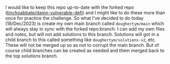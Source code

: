 I would like to keep this repo up-to-date with the forked repo ([tinchoabbate/damn-vulnerable-defi](https://github.com/tinchoabbate/damn-vulnerable-defi)) and I might like to do these more than once for practice the challenge. So what I've decided to do today (18/Dec/2023) is create my own main branch called `doughertym/main` which will always stay in sync with the forked repo:branch. I can add my own files and notes, but will not add solutions to this branch. Solutions will got in a child branch to this called something like `doughertym/solutions-v2`, etc. These will not be merged up so as not to corrupt the main branch. But of course child branches can be created as needed and them merged back to the top _solutions_ branch. 


